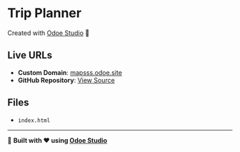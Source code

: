 # Trip Planner

Created with [Odoe Studio](https://odoe.studio) 🚀

## Live URLs
- **Custom Domain**: [mapsss.odoe.site](https://mapsss.odoe.site)
- **GitHub Repository**: [View Source](https://github.com/odoedev/odoe-mapsss)

## Files
- `index.html`

---

🌟 **Built with ❤️ using [Odoe Studio](https://odoe.studio)**